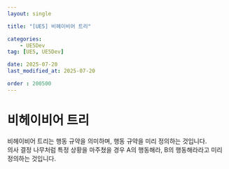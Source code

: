 ```yaml
---
layout: single

title: "[UE5] 비헤이비어 트리"

categories:
    - UE5Dev
tag: [UE5, UE5Dev]

date: 2025-07-20
last_modified_at: 2025-07-20

order : 200500
---
```


# 비헤이비어 트리

비헤이비어 트리는 행동 규약을 의미하며, 행동 규약을 미리 정의하는 것입니다.  
의사 결정 나무처럼 특정 상황을 마주쳤을 경우 A의 행동해라, B의 행동해라라고 미리 정의하는 것입니다.